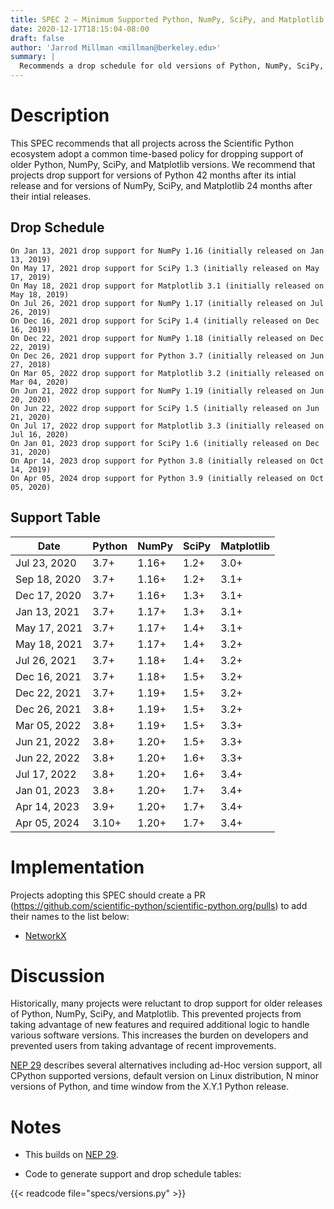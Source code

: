 ```yaml
---
title: SPEC 2 — Minimum Supported Python, NumPy, SciPy, and Matplotlib
date: 2020-12-17T18:15:04-08:00
draft: false
author: 'Jarrod Millman <millman@berkeley.edu>'
summary: |
  Recommends a drop schedule for old versions of Python, NumPy, SciPy, and Matplotlib.
---
```



Description
===========

This SPEC recommends that all projects across the Scientific Python
ecosystem adopt a common time-based policy for dropping 
support of older Python, NumPy, SciPy, and Matplotlib versions.
We recommend that projects drop support for versions of Python 42 months after
its intial release and for versions of NumPy, SciPy, and Matplotlib 24 months
after their intial releases.

Drop Schedule
-------------

    On Jan 13, 2021 drop support for NumPy 1.16 (initially released on Jan 13, 2019)
    On May 17, 2021 drop support for SciPy 1.3 (initially released on May 17, 2019)
    On May 18, 2021 drop support for Matplotlib 3.1 (initially released on May 18, 2019)
    On Jul 26, 2021 drop support for NumPy 1.17 (initially released on Jul 26, 2019)
    On Dec 16, 2021 drop support for SciPy 1.4 (initially released on Dec 16, 2019)
    On Dec 22, 2021 drop support for NumPy 1.18 (initially released on Dec 22, 2019)
    On Dec 26, 2021 drop support for Python 3.7 (initially released on Jun 27, 2018)
    On Mar 05, 2022 drop support for Matplotlib 3.2 (initially released on Mar 04, 2020)
    On Jun 21, 2022 drop support for NumPy 1.19 (initially released on Jun 20, 2020)
    On Jun 22, 2022 drop support for SciPy 1.5 (initially released on Jun 21, 2020)
    On Jul 17, 2022 drop support for Matplotlib 3.3 (initially released on Jul 16, 2020)
    On Jan 01, 2023 drop support for SciPy 1.6 (initially released on Dec 31, 2020)
    On Apr 14, 2023 drop support for Python 3.8 (initially released on Oct 14, 2019)
    On Apr 05, 2024 drop support for Python 3.9 (initially released on Oct 05, 2020)

Support Table
-------------

| Date         | Python   | NumPy   | SciPy   | Matplotlib   |
|--------------|----------|---------|---------|--------------|
| Jul 23, 2020 | 3.7+     | 1.16+   | 1.2+    | 3.0+         |
| Sep 18, 2020 | 3.7+     | 1.16+   | 1.2+    | 3.1+         |
| Dec 17, 2020 | 3.7+     | 1.16+   | 1.3+    | 3.1+         |
| Jan 13, 2021 | 3.7+     | 1.17+   | 1.3+    | 3.1+         |
| May 17, 2021 | 3.7+     | 1.17+   | 1.4+    | 3.1+         |
| May 18, 2021 | 3.7+     | 1.17+   | 1.4+    | 3.2+         |
| Jul 26, 2021 | 3.7+     | 1.18+   | 1.4+    | 3.2+         |
| Dec 16, 2021 | 3.7+     | 1.18+   | 1.5+    | 3.2+         |
| Dec 22, 2021 | 3.7+     | 1.19+   | 1.5+    | 3.2+         |
| Dec 26, 2021 | 3.8+     | 1.19+   | 1.5+    | 3.2+         |
| Mar 05, 2022 | 3.8+     | 1.19+   | 1.5+    | 3.3+         |
| Jun 21, 2022 | 3.8+     | 1.20+   | 1.5+    | 3.3+         |
| Jun 22, 2022 | 3.8+     | 1.20+   | 1.6+    | 3.3+         |
| Jul 17, 2022 | 3.8+     | 1.20+   | 1.6+    | 3.4+         |
| Jan 01, 2023 | 3.8+     | 1.20+   | 1.7+    | 3.4+         |
| Apr 14, 2023 | 3.9+     | 1.20+   | 1.7+    | 3.4+         |
| Apr 05, 2024 | 3.10+    | 1.20+   | 1.7+    | 3.4+         |

Implementation
==============

Projects adopting this SPEC should create a PR
(https://github.com/scientific-python/scientific-python.org/pulls) to add their
names to the list below:

- [NetworkX](https://github.com/networkx/networkx)


Discussion
==========

Historically, many projects were reluctant to drop support for older releases
of Python, NumPy, SciPy, and Matplotlib.
This prevented projects from taking advantage of new features and required
additional logic to handle various software versions.
This increases the burden on developers and prevented users from taking advantage
of recent improvements.

[NEP 29](https://numpy.org/neps/nep-0029-deprecation_policy.html) describes
several alternatives including ad-Hoc version support, all CPython supported
versions, default version on Linux distribution, N minor versions of Python,
and time window from the X.Y.1 Python release.

Notes
=====

- This builds on [NEP 29](https://numpy.org/neps/nep-0029-deprecation_policy.html).

- Code to generate support and drop schedule tables:

{{< readcode file="specs/versions.py" >}}

